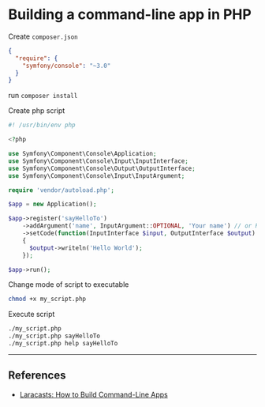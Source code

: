 # Building a command-line app in PHP

Create `composer.json`

```json
{
  "require": {
    "symfony/console": "~3.0"
  }
}
```

run `composer install`

Create php script

```php
#! /usr/bin/env php

<?php

use Symfony\Component\Console\Application;
use Symfony\Component\Console\Input\InputInterface;
use Symfony\Component\Console\Output\OutputInterface;
use Symfony\Component\Console\Input\InputArgument;

require 'vendor/autoload.php';

$app = new Application();

$app->register('sayHelloTo')
    ->addArgument('name', InputArgument::OPTIONAL, 'Your name') // or REQUIRED
    ->setCode(function(InputInterface $input, OutputInterface $output)
    {
      $output->writeln('Hello World');
    });

$app->run();

```

Change mode of script to executable

```sh
chmod +x my_script.php
```

Execute script

```sh
./my_script.php
./my_script.php sayHelloTo
./my_script.php help sayHelloTo
```

---

## References

-   [Laracasts: How to Build Command-Line Apps](https://laracasts.com/series/how-to-build-command-line-apps-in-php/episodes/2)
